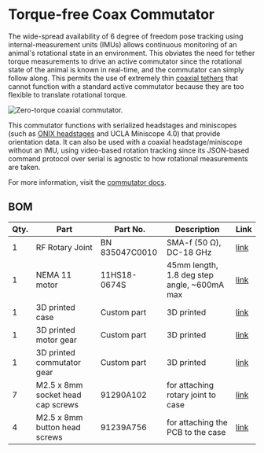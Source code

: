 # Torque-free Coax Commutator

The wide-spread availability of 6 degree of freedom pose tracking using internal-measurement units
(IMUs) allows continuous monitoring of an animal's rotational state in an environment. This obviates
the need for tether torque measurements to drive an active commutator since the rotational state of
the animal is known in real-time, and the commutator can simply follow along. This permits the use
of extremely thin [coaxial tethers](https://open-ephys.org/tethers) that cannot function with a
standard active commutator because they are too flexible to translate rotational torque.

![Zero-torque coaxial commutator.](./resources/demo.gif)

This commutator functions with serialized headstages and miniscopes (such as [ONIX
headstages](https://open-ephys.github.io/onix-docs/index.html) and UCLA Miniscope 4.0) that provide
orientation data. It can also be used with a coaxial headstage/miniscope without an IMU, using
video-based rotation tracking since its JSON-based command protocol over serial is agnostic to how
rotational measurements are taken. 

For more information, visit the [commutator docs](https://open-ephys.github.io/commutator-docs/).

## BOM

| Qty. | Part | Part No. | Description | Link |
| --- | --- | --- | --- | --- |
| 1	| RF Rotary Joint	|	BN 835047C0010 | SMA-f (50 Ω), DC-18 GHz | [link](https://products.spinner-group.com/1-channel-coaxial-rotary-joint-sma-female-dc-18-ghz-bn835047C0011) |
| 1 | NEMA 11 motor | 11HS18-0674S | 45mm length, 1.8 deg step angle, ~600mA max | [link](https://www.omc-stepperonline.com/nema-11-bipolar-1-8deg-9-5ncm-13-5oz-in-0-67a-4-6v-28x28x45mm-4-wires-11hs18-0674s) |
| 1 | 3D printed case | Custom part | 3D printed | [link](https://github.com/open-ephys/commutator-coax/tree/main/mechanical/production) |
| 1 | 3D printed motor gear | Custom part | 3D printed | [link](https://github.com/open-ephys/commutator-coax/tree/main/mechanical/production) | 
| 1 | 3D printed commutator gear | Custom part | 3D printed | [link](https://github.com/open-ephys/commutator-coax/tree/main/mechanical/production) | 
| 7 | M2.5 x 8mm socket head cap screws | 91290A102 | for attaching rotary joint to case | [link](https://www.mcmaster.com/91290a102) |
| 4 | M2.5 x 8mm button head screws | 91239A756 | for attaching the PCB to the case | [link](https://www.mcmaster.com/91239A756) |